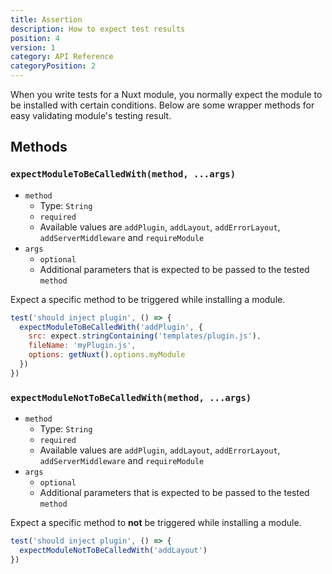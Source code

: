 ```yaml
---
title: Assertion
description: How to expect test results
position: 4
version: 1
category: API Reference
categoryPosition: 2
---
```


When you write tests for a Nuxt module, you normally expect the module to be installed with certain conditions. Below are some wrapper methods for easy validating module's testing result.

## Methods

### `expectModuleToBeCalledWith(method, ...args)`

* `method`
  * Type: `String`
  * `required`
  * Available values are `addPlugin`, `addLayout`, `addErrorLayout`, `addServerMiddleware` and `requireModule`
* `args`
  * `optional`
  * Additional parameters that is expected to be passed to the tested `method`

Expect a specific method to be triggered while installing a module.

```js
test('should inject plugin', () => {
  expectModuleToBeCalledWith('addPlugin', {
    src: expect.stringContaining('templates/plugin.js'),
    fileName: 'myPlugin.js',
    options: getNuxt().options.myModule
  })
})
```

### `expectModuleNotToBeCalledWith(method, ...args)`

* `method`
  * Type: `String`
  * `required`
  * Available values are `addPlugin`, `addLayout`, `addErrorLayout`, `addServerMiddleware` and `requireModule`
* `args`
  * `optional`
  * Additional parameters that is expected to be passed to the tested `method`

Expect a specific method to **not** be triggered while installing a module.

```js
test('should inject plugin', () => {
  expectModuleNotToBeCalledWith('addLayout')
})
```
